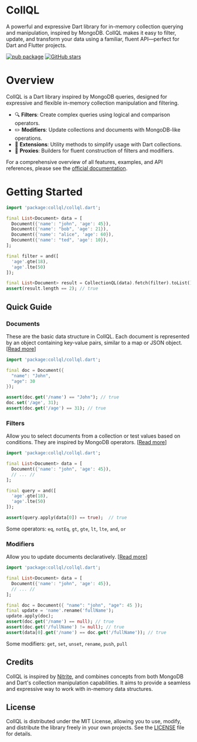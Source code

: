 # CollQL

A powerful and expressive Dart library for in-memory collection querying and manipulation, inspired by MongoDB. CollQL makes it easy to filter, update, and transform your data using a familiar, fluent API—perfect for Dart and Flutter projects.

[![pub package](https://img.shields.io/pub/v/collql.svg)](https://pub.dev/packages/collql)
[![GitHub stars](https://img.shields.io/github/stars/jessicamrbr/CollQL?style=social)](https://github.com/jessicamrbr/CollQL)

# Overview

CollQL is a Dart library inspired by MongoDB queries, designed for expressive and flexible in-memory collection manipulation and filtering.
- 🔍 **Filters**: Create complex queries using logical and comparison operators.
- ✏️ **Modifiers**: Update collections and documents with MongoDB-like operations.
- 🧩 **Extensions**: Utility methods to simplify usage with Dart collections.
- 🍰 **Proxies**: Builders for fluent construction of filters and modifiers.

For a comprehensive overview of all features, examples, and API references, please see the [official documentation](https://jessicamrbr.github.io/CollQL/).

# Getting Started

```dart
import 'package:collql/collql.dart';

final List<Document> data = [
  Document({'name': "john", 'age': 45}),
  Document({'name': "bob", 'age': 21}),
  Document({'name': "alice", 'age': 60}),
  Document({'name': "ted", 'age': 10}),
];

final filter = and([
  'age'.gte(18),
  'age'.lte(50)
]);

final List<Document> result = CollectionQL(data).fetch(filter).toList();
assert(result.length == 2); // true
```

## Quick Guide

### Documents
These are the basic data structure in CollQL. Each document is represented by an object containing key-value pairs, similar to a map or JSON object. [[Read more](/reference/00000-manipulating)]

```dart
import 'package:collql/collql.dart';

final doc = Document({
  "name": "John",
  "age": 30
});

assert(doc.get('/name') == "John"); // true
doc.set('/age', 31);
assert(doc.get('/age') == 31); // true
```

### Filters
Allow you to select documents from a collection or test values based on conditions. They are inspired by MongoDB operators. [[Read more](/reference/00100-filters)]

```dart
import 'package:collql/collql.dart';

final List<Document> data = [
  Document({'name': "john", 'age': 45}),
  // ... //
];

final query = and([
  'age'.gte(18),
  'age'.lte(50)
]);

assert(query.apply(data[0]) == true);  // true
```

Some operators: `eq`, `notEq`, `gt`, `gte`, `lt`, `lte`, `and`, `or`

### Modifiers
Allow you to update documents declaratively. [[Read more](/reference/00200-modifiers)]

```dart
import 'package:collql/collql.dart';

final List<Document> data = [
  Document({'name': "john", 'age': 45}),
  // ... //
];

final doc = Document({ "name": "john", "age": 45 });
final update = 'name'.rename('fullName');
update.apply(doc);
assert(doc.get('/name') == null); // true
assert(doc.get('/fullName') != null); // true
assert(data[0].get('/name') == doc.get('/fullName')); // true
```

Some modifiers: `get`, `set`, `unset`, `rename`, `push`, `pull`

## Credits
CollQL is inspired by [Nitrite](https://nitrite.dizitart.com/flutter-sdk/getting-started/index.html), and combines concepts from both
MongoDB and Dart's collection manipulation capabilities. It aims to provide a seamless and expressive way to work with in-memory data structures.

## License

CollQL is distributed under the MIT License, allowing you to use, modify, and distribute the library freely in your own projects. See the [LICENSE](LICENSE) file for details.